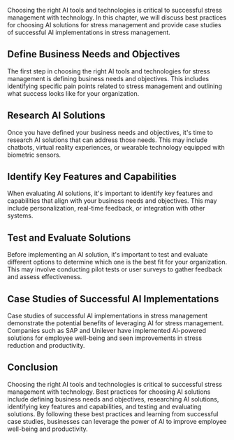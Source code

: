 

Choosing the right AI tools and technologies is critical to successful stress management with technology. In this chapter, we will discuss best practices for choosing AI solutions for stress management and provide case studies of successful AI implementations in stress management.

Define Business Needs and Objectives
------------------------------------

The first step in choosing the right AI tools and technologies for stress management is defining business needs and objectives. This includes identifying specific pain points related to stress management and outlining what success looks like for your organization.

Research AI Solutions
---------------------

Once you have defined your business needs and objectives, it's time to research AI solutions that can address those needs. This may include chatbots, virtual reality experiences, or wearable technology equipped with biometric sensors.

Identify Key Features and Capabilities
--------------------------------------

When evaluating AI solutions, it's important to identify key features and capabilities that align with your business needs and objectives. This may include personalization, real-time feedback, or integration with other systems.

Test and Evaluate Solutions
---------------------------

Before implementing an AI solution, it's important to test and evaluate different options to determine which one is the best fit for your organization. This may involve conducting pilot tests or user surveys to gather feedback and assess effectiveness.

Case Studies of Successful AI Implementations
---------------------------------------------

Case studies of successful AI implementations in stress management demonstrate the potential benefits of leveraging AI for stress management. Companies such as SAP and Unilever have implemented AI-powered solutions for employee well-being and seen improvements in stress reduction and productivity.

Conclusion
----------

Choosing the right AI tools and technologies is critical to successful stress management with technology. Best practices for choosing AI solutions include defining business needs and objectives, researching AI solutions, identifying key features and capabilities, and testing and evaluating solutions. By following these best practices and learning from successful case studies, businesses can leverage the power of AI to improve employee well-being and productivity.
